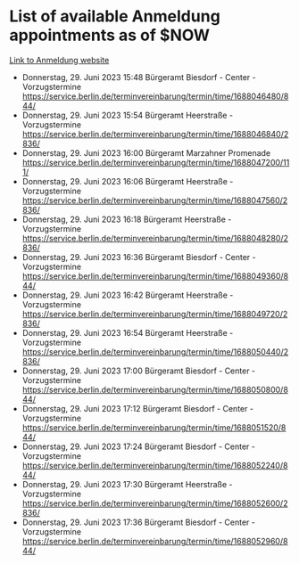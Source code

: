 # List of available Anmeldung appointments as of $NOW
[Link to Anmeldung website](https://service.berlin.de/terminvereinbarung/termin/tag.php?termin=1&anliegen[]=120686&dienstleisterlist=122210,122217,327316,122219,327312,122227,327314,122231,327346,122243,327348,122254,122252,329742,122260,329745,122262,329748,122271,327278,122273,327274,122277,327276,330436,122280,327294,122282,327290,122284,327292,122291,327270,122285,327266,122286,327264,122296,327268,150230,329760,122297,327286,122294,327284,122312,329763,122314,329775,122304,327330,122311,327334,122309,327332,317869,122281,327352,122279,329772,122283,122276,327324,122274,327326,122267,329766,122246,327318,122251,327320,122257,327322,122208,327298,122226,327300&herkunft=http%3A%2F%2Fservice.berlin.de%2Fdienstleistung%2F120686%2F)
- Donnerstag, 29. Juni 2023 15:48 Bürgeramt Biesdorf - Center - Vorzugstermine https://service.berlin.de/terminvereinbarung/termin/time/1688046480/844/
- Donnerstag, 29. Juni 2023 15:54 Bürgeramt Heerstraße - Vorzugstermine https://service.berlin.de/terminvereinbarung/termin/time/1688046840/2836/
- Donnerstag, 29. Juni 2023 16:00 Bürgeramt Marzahner Promenade https://service.berlin.de/terminvereinbarung/termin/time/1688047200/111/
- Donnerstag, 29. Juni 2023 16:06 Bürgeramt Heerstraße - Vorzugstermine https://service.berlin.de/terminvereinbarung/termin/time/1688047560/2836/
- Donnerstag, 29. Juni 2023 16:18 Bürgeramt Heerstraße - Vorzugstermine https://service.berlin.de/terminvereinbarung/termin/time/1688048280/2836/
- Donnerstag, 29. Juni 2023 16:36 Bürgeramt Biesdorf - Center - Vorzugstermine https://service.berlin.de/terminvereinbarung/termin/time/1688049360/844/
- Donnerstag, 29. Juni 2023 16:42 Bürgeramt Heerstraße - Vorzugstermine https://service.berlin.de/terminvereinbarung/termin/time/1688049720/2836/
- Donnerstag, 29. Juni 2023 16:54 Bürgeramt Heerstraße - Vorzugstermine https://service.berlin.de/terminvereinbarung/termin/time/1688050440/2836/
- Donnerstag, 29. Juni 2023 17:00 Bürgeramt Biesdorf - Center - Vorzugstermine https://service.berlin.de/terminvereinbarung/termin/time/1688050800/844/
- Donnerstag, 29. Juni 2023 17:12 Bürgeramt Biesdorf - Center - Vorzugstermine https://service.berlin.de/terminvereinbarung/termin/time/1688051520/844/
- Donnerstag, 29. Juni 2023 17:24 Bürgeramt Biesdorf - Center - Vorzugstermine https://service.berlin.de/terminvereinbarung/termin/time/1688052240/844/
- Donnerstag, 29. Juni 2023 17:30 Bürgeramt Heerstraße - Vorzugstermine https://service.berlin.de/terminvereinbarung/termin/time/1688052600/2836/
- Donnerstag, 29. Juni 2023 17:36 Bürgeramt Biesdorf - Center - Vorzugstermine https://service.berlin.de/terminvereinbarung/termin/time/1688052960/844/
